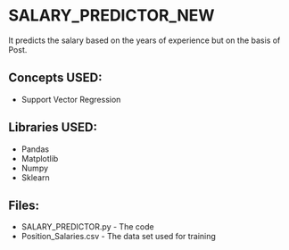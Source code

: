 # SALARY_PREDICTOR_NEW
It predicts the salary based on the years of experience but on the basis of Post.

## Concepts USED:
* Support Vector Regression

## Libraries USED:
* Pandas
* Matplotlib
* Numpy
* Sklearn

## Files:
* SALARY_PREDICTOR.py - The code 
* Position_Salaries.csv - The data set used for training
